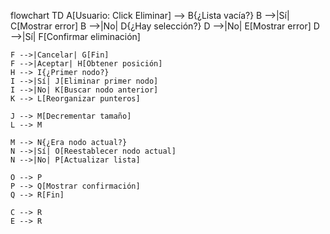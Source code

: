flowchart TD
    A[Usuario: Click Eliminar] --> B{¿Lista vacía?}
    B -->|Sí| C[Mostrar error]
    B -->|No| D{¿Hay selección?}
    D -->|No| E[Mostrar error]
    D -->|Sí| F[Confirmar eliminación]
    
    F -->|Cancelar| G[Fin]
    F -->|Aceptar| H[Obtener posición]
    H --> I{¿Primer nodo?}
    I -->|Sí| J[Eliminar primer nodo]
    I -->|No| K[Buscar nodo anterior]
    K --> L[Reorganizar punteros]
    
    J --> M[Decrementar tamaño]
    L --> M
    
    M --> N{¿Era nodo actual?}
    N -->|Sí| O[Reestablecer nodo actual]
    N -->|No| P[Actualizar lista]
    
    O --> P
    P --> Q[Mostrar confirmación]
    Q --> R[Fin]
    
    C --> R
    E --> R